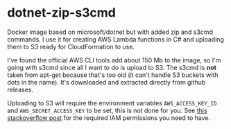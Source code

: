 # dotnet-zip-s3cmd

Docker image based on microsoft/dotnet but with added zip and s3cmd commands. I use it for creating AWS Lambda functions in C# and uploading them to S3 ready for CloudFormation to use.

I've found the official AWS CLI tools add about 150 Mb to the image, so I'm going with s3cmd since all I want to do is upload to S3. The s3cmd is **not** taken from apt-get because that's too old (it can't handle S3 buckets with dots in the name). It's downloaded and extracted directly from github releases.

Uploading to S3 will require the environment variables `AWS_ACCESS_KEY_ID` and `AWS_SECRET_ACCESS_KEY` to be set, this is not done for you. See [this stackoverflow post](http://stackoverflow.com/questions/11603583/necessary-s3cmd-s3-permissions-for-put-sync) for the required IAM permissions you need to have.
